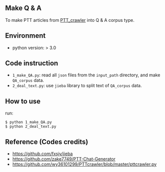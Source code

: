 ## Make Q & A
To make PTT articles from [PTT_crawler](https://github.com/thisray/PTTChatBot_DL2017/tree/master/1_ptt_crawler) into Q & A corpus type.

## Environment
* python version: > 3.0

## Code instruction

* `1_make_QA.py`: read all `json` files from the `input_path` directory, and make `QA_corpus` data.
* `2_deal_text.py`: use `jieba` library to split text of `QA_corpus` data.

## How to use

run:

    $ python 1_make_QA.py  
    $ python 2_deal_text.py


## Reference (Codes credits)
* https://github.com/fxsjy/jieba
* https://github.com/zake7749/PTT-Chat-Generator
* https://github.com/wy36101299/PTTcrawler/blob/master/pttcrawler.py